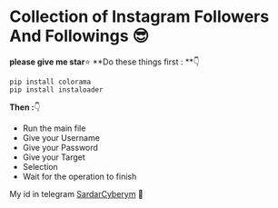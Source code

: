 # Collection of Instagram Followers And Followings :sunglasses:
**please give me star**:star:
**Do these things first : **:point_down:

```
pip install colorama
pip install instaloader
```

**Then :**:point_down:

- Run the main file
- Give your Username
- Give your Password
- Give your Target
- Selection
- Wait for the operation to finish

My id in telegram [SardarCyberym](https://t.me/Mr_Nazism) :speech_balloon:
